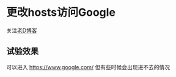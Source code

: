 # 更改hosts访问Google

关注[老D博客](https://laod.cn/hosts/2016-google-hosts.html)

## 试验效果
可以进入 https://www.google.com/ 但有些时候会出现进不去的情况